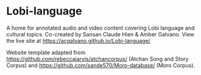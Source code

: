 # Lobi-language
A home for annotated audio and video content covering Lobi language and cultural topics. Co-created by Sansan Claude Hien &amp; Amber Galvano. View the live site at https://acgalvano.github.io/Lobi-language/

Website template adapted from https://github.com/rebeccajarvis/atchancorpus/ (Atchan Song and Story Corpus) and https://github.com/sande570/Moro-database/ (Moro Corpus). 
          
